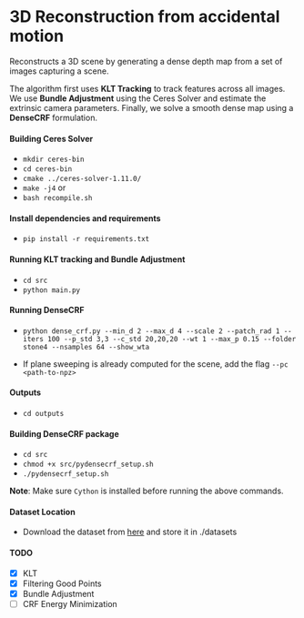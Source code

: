 # 3D Reconstruction from accidental motion

Reconstructs a 3D scene by generating a dense depth map from a set of images capturing a scene.

The algorithm first uses **KLT Tracking** to track features across all images. We use **Bundle Adjustment** using the Ceres Solver and estimate the extrinsic camera parameters. Finally, we solve a smooth dense map using a **DenseCRF** formulation.

#### Building Ceres Solver
- `mkdir ceres-bin`
- `cd ceres-bin`
- `cmake ../ceres-solver-1.11.0/`
- `make -j4`
or
- `bash recompile.sh`

#### Install dependencies and requirements
- `pip install -r requirements.txt`

#### Running KLT tracking and Bundle Adjustment
- `cd src`
- `python main.py`

#### Running DenseCRF
- `python dense_crf.py --min_d 2 --max_d 4 --scale 2 --patch_rad 1 --iters 100 --p_std 3,3 --c_std 20,20,20 --wt 1 --max_p 0.15 --folder stone4 --nsamples 64 --show_wta`

- If plane sweeping is already computed for the scene, add the flag `--pc <path-to-npz>`

#### Outputs
- `cd outputs`

#### Building DenseCRF package
- `cd src`
- `chmod +x src/pydensecrf_setup.sh`
- `./pydensecrf_setup.sh`  

**Note**: Make sure `Cython` is installed before running the above commands.

#### Dataset Location
- Download the dataset from [here](https://umich.box.com/shared/static/bnqgx0an4v1b0ioq80sejb7rfiuku8iy.zip) and store it in ./datasets

#### TODO
- [x] KLT
- [x] Filtering Good Points
- [x] Bundle Adjustment
- [ ] CRF Energy Minimization
